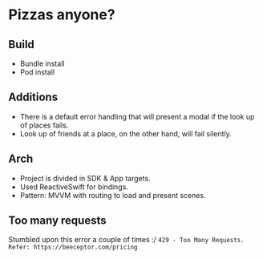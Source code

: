 #  Pizzas anyone?

## Build
- Bundle install
- Pod install

## Additions
- There is a default error handling that will present a modal if the look up of places fails.
- Look up of friends at a place, on the other hand, will fail silently.

## Arch
- Project is divided in SDK & App targets.
- Used ReactiveSwift for bindings.
- Pattern: MVVM with routing to load and present scenes.

## Too many requests
Stumbled upon this error a couple of times :/
`429 - Too Many Requests. Refer: https://beeceptor.com/pricing`
